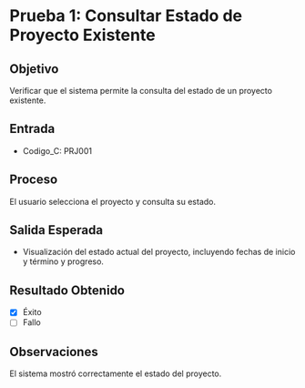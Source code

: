 # Prueba 1: Consultar Estado de Proyecto Existente

## Objetivo
Verificar que el sistema permite la consulta del estado de un proyecto existente.

## Entrada
- Codigo_C: PRJ001

## Proceso
El usuario selecciona el proyecto y consulta su estado.

## Salida Esperada
- Visualización del estado actual del proyecto, incluyendo fechas de inicio y término y progreso.

## Resultado Obtenido
- [X] Éxito
- [ ] Fallo

## Observaciones
El sistema mostró correctamente el estado del proyecto.
